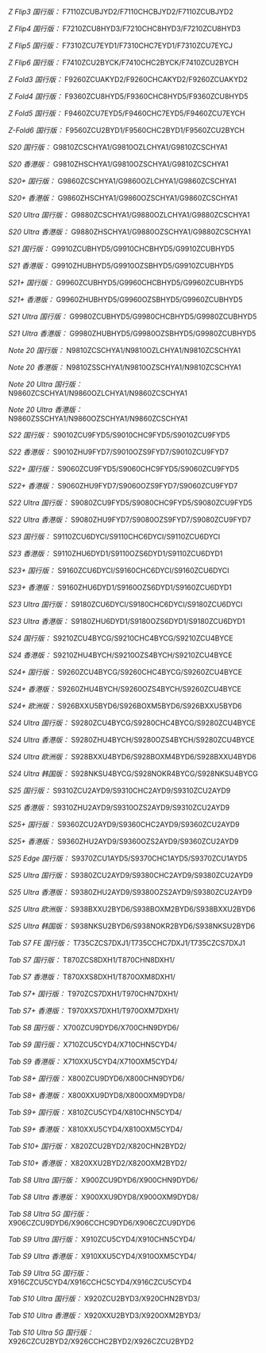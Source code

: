*Z Flip3 国行版：*
F7110ZCUBJYD2/F7110CHCBJYD2/F7110ZCUBJYD2

*Z Flip4 国行版：*
F7210ZCU8HYD3/F7210CHC8HYD3/F7210ZCU8HYD3

*Z Flip5 国行版：*
F7310ZCU7EYD1/F7310CHC7EYD1/F7310ZCU7EYCJ

*Z Flip6 国行版：*
F7410ZCU2BYCK/F7410CHC2BYCK/F7410ZCU2BYCH

*Z Fold3 国行版：*
F9260ZCUAKYD2/F9260CHCAKYD2/F9260ZCUAKYD2

*Z Fold4 国行版：*
F9360ZCU8HYD5/F9360CHC8HYD5/F9360ZCU8HYD5

*Z Fold5 国行版：*
F9460ZCU7EYD5/F9460CHC7EYD5/F9460ZCU7EYCH

*Z-Fold6 国行版：*
F9560ZCU2BYD1/F9560CHC2BYD1/F9560ZCU2BYCH

*S20 国行版：*
G9810ZCSCHYA1/G9810OZLCHYA1/G9810ZCSCHYA1

*S20 香港版：*
G9810ZHSCHYA1/G9810OZSCHYA1/G9810ZCSCHYA1

*S20+ 国行版：*
G9860ZCSCHYA1/G9860OZLCHYA1/G9860ZCSCHYA1

*S20+ 香港版：*
G9860ZHSCHYA1/G9860OZSCHYA1/G9860ZCSCHYA1

*S20 Ultra 国行版：*
G9880ZCSCHYA1/G9880OZLCHYA1/G9880ZCSCHYA1

*S20 Ultra 香港版：*
G9880ZHSCHYA1/G9880OZSCHYA1/G9880ZCSCHYA1

*S21 国行版：*
G9910ZCUBHYD5/G9910CHCBHYD5/G9910ZCUBHYD5

*S21 香港版：*
G9910ZHUBHYD5/G9910OZSBHYD5/G9910ZCUBHYD5

*S21+ 国行版：*
G9960ZCUBHYD5/G9960CHCBHYD5/G9960ZCUBHYD5

*S21+ 香港版：*
G9960ZHUBHYD5/G9960OZSBHYD5/G9960ZCUBHYD5

*S21 Ultra 国行版：*
G9980ZCUBHYD5/G9980CHCBHYD5/G9980ZCUBHYD5

*S21 Ultra 香港版：*
G9980ZHUBHYD5/G9980OZSBHYD5/G9980ZCUBHYD5

*Note 20 国行版：*
N9810ZCSCHYA1/N9810OZLCHYA1/N9810ZCSCHYA1

*Note 20 香港版：*
N9810ZSSCHYA1/N9810OZSCHYA1/N9810ZCSCHYA1

*Note 20 Ultra 国行版：*
N9860ZCSCHYA1/N9860OZLCHYA1/N9860ZCSCHYA1

*Note 20 Ultra 香港版：*
N9860ZSSCHYA1/N9860OZSCHYA1/N9860ZCSCHYA1

*S22 国行版：*
S9010ZCU9FYD5/S9010CHC9FYD5/S9010ZCU9FYD5

*S22 香港版：*
S9010ZHU9FYD7/S9010OZS9FYD7/S9010ZCU9FYD7

*S22+ 国行版：*
S9060ZCU9FYD5/S9060CHC9FYD5/S9060ZCU9FYD5

*S22+ 香港版：*
S9060ZHU9FYD7/S9060OZS9FYD7/S9060ZCU9FYD7

*S22 Ultra 国行版：*
S9080ZCU9FYD5/S9080CHC9FYD5/S9080ZCU9FYD5

*S22 Ultra 香港版：*
S9080ZHU9FYD7/S9080OZS9FYD7/S9080ZCU9FYD7

*S23 国行版：*
S9110ZCU6DYCI/S9110CHC6DYCI/S9110ZCU6DYCI

*S23 香港版：*
S9110ZHU6DYD1/S9110OZS6DYD1/S9110ZCU6DYD1

*S23+ 国行版：*
S9160ZCU6DYCI/S9160CHC6DYCI/S9160ZCU6DYCI

*S23+ 香港版：*
S9160ZHU6DYD1/S9160OZS6DYD1/S9160ZCU6DYD1

*S23 Ultra 国行版：*
S9180ZCU6DYCI/S9180CHC6DYCI/S9180ZCU6DYCI

*S23 Ultra 香港版：*
S9180ZHU6DYD1/S9180OZS6DYD1/S9180ZCU6DYD1

*S24 国行版：*
S9210ZCU4BYCG/S9210CHC4BYCG/S9210ZCU4BYCE

*S24 香港版：*
S9210ZHU4BYCH/S9210OZS4BYCH/S9210ZCU4BYCE

*S24+ 国行版：*
S9260ZCU4BYCG/S9260CHC4BYCG/S9260ZCU4BYCE

*S24+ 香港版：*
S9260ZHU4BYCH/S9260OZS4BYCH/S9260ZCU4BYCE

*S24+ 欧洲版：*
S926BXXU5BYD6/S926BOXM5BYD6/S926BXXU5BYD6

*S24 Ultra 国行版：*
S9280ZCU4BYCG/S9280CHC4BYCG/S9280ZCU4BYCE

*S24 Ultra 香港版：*
S9280ZHU4BYCH/S9280OZS4BYCH/S9280ZCU4BYCE

*S24 Ultra 欧洲版：*
S928BXXU4BYD6/S928BOXM4BYD6/S928BXXU4BYD6

*S24 Ultra 韩国版：*
S928NKSU4BYCG/S928NOKR4BYCG/S928NKSU4BYCG

*S25 国行版：*
S9310ZCU2AYD9/S9310CHC2AYD9/S9310ZCU2AYD9

*S25 香港版：*
S9310ZHU2AYD9/S9310OZS2AYD9/S9310ZCU2AYD9

*S25+ 国行版：*
S9360ZCU2AYD9/S9360CHC2AYD9/S9360ZCU2AYD9

*S25+ 香港版：*
S9360ZHU2AYD9/S9360OZS2AYD9/S9360ZCU2AYD9

*S25 Edge 国行版：*
S9370ZCU1AYD5/S9370CHC1AYD5/S9370ZCU1AYD5

*S25 Ultra 国行版：*
S9380ZCU2AYD9/S9380CHC2AYD9/S9380ZCU2AYD9

*S25 Ultra 香港版：*
S9380ZHU2AYD9/S9380OZS2AYD9/S9380ZCU2AYD9

*S25 Ultra 欧洲版：*
S938BXXU2BYD6/S938BOXM2BYD6/S938BXXU2BYD6

*S25 Ultra 韩国版：*
S938NKSU2BYD6/S938NOKR2BYD6/S938NKSU2BYD6

*Tab S7 FE 国行版：*
T735CZCS7DXJ1/T735CCHC7DXJ1/T735CZCS7DXJ1

*Tab S7 国行版：*
T870ZCS8DXH1/T870CHN8DXH1/

*Tab S7 香港版：*
T870XXS8DXH1/T870OXM8DXH1/

*Tab S7+ 国行版：*
T970ZCS7DXH1/T970CHN7DXH1/

*Tab S7+ 香港版：*
T970XXS7DXH1/T970OXM7DXH1/

*Tab S8 国行版：*
X700ZCU9DYD6/X700CHN9DYD6/

*Tab S9  国行版：*
X710ZCU5CYD4/X710CHN5CYD4/

*Tab S9  香港版：*
X710XXU5CYD4/X710OXM5CYD4/

*Tab S8+ 国行版：*
X800ZCU9DYD6/X800CHN9DYD6/

*Tab S8+ 香港版：*
X800XXU9DYD8/X800OXM9DYD8/

*Tab S9+ 国行版：*
X810ZCU5CYD4/X810CHN5CYD4/

*Tab S9+ 香港版：*
X810XXU5CYD4/X810OXM5CYD4/

*Tab S10+ 国行版：*
X820ZCU2BYD2/X820CHN2BYD2/

*Tab S10+ 香港版：*
X820XXU2BYD2/X820OXM2BYD2/

*Tab S8 Ultra 国行版：*
X900ZCU9DYD6/X900CHN9DYD6/

*Tab S8 Ultra 香港版：*
X900XXU9DYD8/X900OXM9DYD8/

*Tab S8 Ultra 5G 国行版：*
X906CZCU9DYD6/X906CCHC9DYD6/X906CZCU9DYD6

*Tab S9 Ultra 国行版：*
X910ZCU5CYD4/X910CHN5CYD4/

*Tab S9 Ultra 香港版：*
X910XXU5CYD4/X910OXM5CYD4/

*Tab S9 Ultra 5G 国行版：*
X916CZCU5CYD4/X916CCHC5CYD4/X916CZCU5CYD4

*Tab S10 Ultra 国行版：*
X920ZCU2BYD3/X920CHN2BYD3/

*Tab S10 Ultra 香港版：*
X920XXU2BYD3/X920OXM2BYD3/

*Tab S10 Ultra 5G 国行版：*
X926CZCU2BYD2/X926CCHC2BYD2/X926CZCU2BYD2

